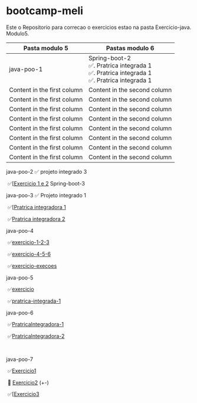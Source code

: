 # bootcamp-meli
Este o Repositorio para correcao o exercicios estao na pasta Exercicio-java.
Modulo5.



Pasta modulo 5 | Pastas modulo 6
------------ | -------------
java-poo-1 | Spring-boot-2 <br> ✅. Pratrica integrada 1 <br> ✅. Pratrica integrada 1 <br> ✅. Pratrica integrada 1
Content in the first column | Content in the second column
Content in the first column | Content in the second column
Content in the first column | Content in the second column
Content in the first column | Content in the second column
Content in the first column | Content in the second column
Content in the first column | Content in the second column
Content in the first column | Content in the second column
Content in the first column | Content in the second column



  java-poo-2                                                                           ✅   projeto integrado 3

​		✅[[Exercicio 1 e 2](https://github.com/pedroallima/bootcamp-meli/tree/main/exercicio-java/modulo5/java-poo-2/Exercicio)                                                        Spring-boot-3

  java-poo-3                                                                           ✅   Projeto integrado 1 

​			✅[[Pratrica integradora 1](https://github.com/pedroallima/bootcamp-meli/tree/main/exercicio-java/modulo5/java-poo-3/Patrica-integradora-1)

​			✅[Pratrica integradora 2](https://github.com/pedroallima/bootcamp-meli/tree/main/exercicio-java/modulo5/java-poo-3/Pratrica-integradora-2)

  java-poo-4

​			✅[exercicio-1-2-3](https://github.com/pedroallima/bootcamp-meli/tree/main/exercicio-java/modulo5/java-poo-4/exercicio-1-2-3)

​			✅[exercicio-4-5-6](https://github.com/pedroallima/bootcamp-meli/tree/main/exercicio-java/modulo5/java-poo-4/exercicio-4-5-6)

​			✅[exercicio-execoes](https://github.com/pedroallima/bootcamp-meli/tree/main/exercicio-java/modulo5/java-poo-4/exercicio-execoes)

  java-poo-5

​			✅[exercicio](https://github.com/pedroallima/bootcamp-meli/tree/main/exercicio-java/modulo5/java-poo-5/exercicio)

​			✅[pratrica-integrada-1](https://github.com/pedroallima/bootcamp-meli/tree/main/exercicio-java/modulo5/java-poo-5/pratrica-integrada-1)

  java-poo-6

​			✅[PratricaIntegradora-1](https://github.com/pedroallima/bootcamp-meli/tree/main/exercicio-java/modulo5/java-poo-6/PratricaIntegradora)

​			✅[PratricaIntegradora-2](https://github.com/pedroallima/bootcamp-meli/tree/main/exercicio-java/modulo5/java-poo-6/PratricaIntegradora-2) 

​					

java-poo-7

​		 ✅[Exercicio1](https://github.com/pedroallima/bootcamp-meli/tree/main/exercicio-java/modulo5/java-poo-7/Exercicio1)

​		:thinking: [Exercicio2](https://github.com/pedroallima/bootcamp-meli/tree/main/exercicio-java/modulo5/java-poo-7/Exercicio2) (+-)

​		✅[[Exercicio3](https://github.com/pedroallima/bootcamp-meli/tree/main/exercicio-java/modulo5/java-poo-7/Exercicio3)





